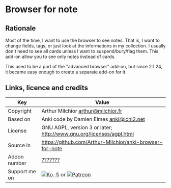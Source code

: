 # Browser for note
## Rationale
Most of the time, I want to use the browser to see notes. That is, I
want to change fields, tags, or just look at the informations in my
collection. I usually don't need to see all cards unless I want to
suspend/bury/flag them. This add-on allow you to see only notes
instead of cards.

This used to be a part of the "advanced browser" add-on, but since
2.1.24, it became easy enough to create a separate add-on for it.

## Links, licence and credits

Key         |Value
------------|-------------------------------------------------------------------
Copyright   | Arthur Milchior <arthur@milchior.fr>
Based on    | Anki code by Damien Elmes <anki@ichi2.net>
License     | GNU AGPL, version 3 or later; http://www.gnu.org/licenses/agpl.html
Source in   | https://github.com/Arthur-Milchior/anki-browser-for-note
Addon number| [???????](https://ankiweb.net/shared/info/???????)
Support me on| [![Ko-fi](https://ko-fi.com/img/Kofi_Logo_Blue.svg)](Ko-fi.com/arthurmilchior) or [![Patreon](http://www.milchior.fr/patreon.png)](https://www.patreon.com/bePatron?u=146206)
